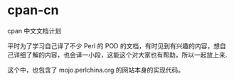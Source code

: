 # cpan-cn
cpan 中文文档计划

平时为了学习自己译了不少 Perl 的 POD 的文档，有时见到有兴趣的内容，想自己详细了解的内容，也会译一小段，这能这个对大家也有帮助，所以一起放上来.

这个中，也包含了 mojo.perlchina.org 的网站本身的实现代码。
